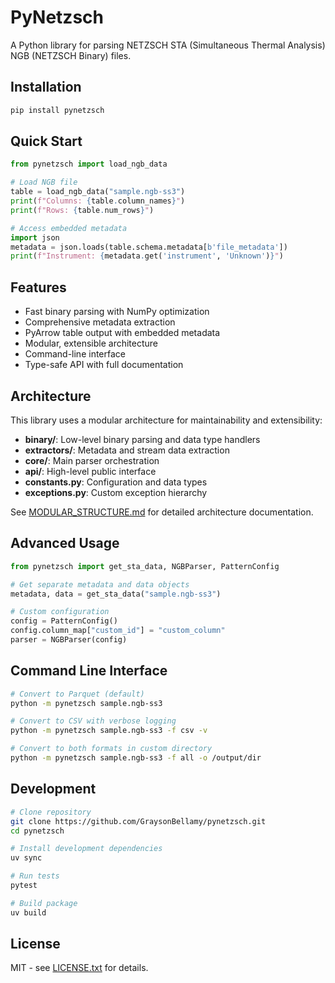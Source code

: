 # PyNetzsch

A Python library for parsing NETZSCH STA (Simultaneous Thermal Analysis) NGB (NETZSCH Binary) files.

## Installation

```bash
pip install pynetzsch
```

## Quick Start

```python
from pynetzsch import load_ngb_data

# Load NGB file
table = load_ngb_data("sample.ngb-ss3")
print(f"Columns: {table.column_names}")
print(f"Rows: {table.num_rows}")

# Access embedded metadata
import json
metadata = json.loads(table.schema.metadata[b'file_metadata'])
print(f"Instrument: {metadata.get('instrument', 'Unknown')}")
```

## Features

- Fast binary parsing with NumPy optimization
- Comprehensive metadata extraction
- PyArrow table output with embedded metadata
- Modular, extensible architecture
- Command-line interface
- Type-safe API with full documentation

## Architecture

This library uses a modular architecture for maintainability and extensibility:

- **binary/**: Low-level binary parsing and data type handlers
- **extractors/**: Metadata and stream data extraction  
- **core/**: Main parser orchestration
- **api/**: High-level public interface
- **constants.py**: Configuration and data types
- **exceptions.py**: Custom exception hierarchy

See [MODULAR_STRUCTURE.md](MODULAR_STRUCTURE.md) for detailed architecture documentation.

## Advanced Usage

```python
from pynetzsch import get_sta_data, NGBParser, PatternConfig

# Get separate metadata and data objects
metadata, data = get_sta_data("sample.ngb-ss3")

# Custom configuration
config = PatternConfig()
config.column_map["custom_id"] = "custom_column"
parser = NGBParser(config)
```

## Command Line Interface

```bash
# Convert to Parquet (default)
python -m pynetzsch sample.ngb-ss3

# Convert to CSV with verbose logging  
python -m pynetzsch sample.ngb-ss3 -f csv -v

# Convert to both formats in custom directory
python -m pynetzsch sample.ngb-ss3 -f all -o /output/dir
```

## Development

```bash
# Clone repository
git clone https://github.com/GraysonBellamy/pynetzsch.git
cd pynetzsch

# Install development dependencies
uv sync

# Run tests
pytest

# Build package
uv build
```

## License

MIT - see [LICENSE.txt](LICENSE.txt) for details.
